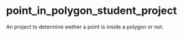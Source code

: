 # point_in_polygon_student_project
An project to determine wether a point is inside a polygon or not.
